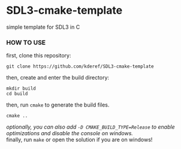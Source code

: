 # SDL3-cmake-template
simple template for SDL3 in C

### HOW TO USE
first, clone this repository:  
```
git clone https://github.com/kderef/SDL3-cmake-template
```  
then, create and enter the build directory:  
```
mkdir build
cd build
```
then, run `cmake` to generate the build files.
```
cmake ..
```
*optionally, you can also add `-D CMAKE_BUILD_TYPE=Release` to enable optimizations and disable the console on windows.*  
finally, run `make` or open the solution if you are on windows!
